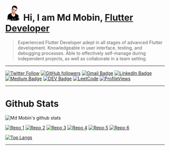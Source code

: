 # <img src="./assets/profile_img.png" width="50"> Hi, I am Md Mobin, [Flutter Developer](https://smkwinner.vercel.app)  


> Experienced Flutter Developer adept in all stages of advanced Flutter development. Knowledgeable in user interface, testing, and debugging processes. Able to effectively self-manage during independent projects, as well as collaborate in a team setting.


-----

[![Twitter Follow](https://img.shields.io/twitter/url?label=%40Smk_winner&logo=twitter&style=social&url=https%3A%2F%2Fimg.shields.io%2Ftwitter%2Ffollow%2Fhttps%3A%2F%2Ftwitter.com%2FSmk_Winner%2F%3Fstyle%3Dsocial)](https://twitter.com/intent/follow?screen_name=smk_winner)
[![GitHub followers](https://img.shields.io/github/followers/djsmk123?style=social)](https://github.com/djsmk123/?tab=follow)
[![Gmail Badge](https://img.shields.io/badge/Mail-smkwinner-red)](mailto:djsmk123@gmail.com)
[![LinkedIn Badge](https://img.shields.io/badge/-LinkedIn-blue?style=social&logo=Linkedin&logoColor=blue&link=https://www.linkedin.com/in/md-mobin-bb928820b/)](https://www.linkedin.com/in/md-mobin-bb928820b/)
[![Medium Badge](http://img.shields.io/badge/-Medium-1ca0f1?style=social&logo=Medium&logoColor=black&link=https://medium.com/@djsmk123)](https://medium.com/@djsmk123)
[![DEV Badge](https://img.shields.io/badge/-DEV-c14438?style=social&logo=Dev.to&logoColor=black&link=https://dev.to/djsmk123)](https://dev.to/djsmk123)
[![LeetCode](https://img.shields.io/badge/dynamic/json?style=flat&labelColor=black&color=%23ffa116&label=Solved&query=solvedOverTotal&url=https%3A%2F%2Fleetcode-badge.vercel.app%2Fapi%2Fusers%2FSmk_winner&logo=leetcode&logoColor=yellow)](https://leetcode.com/Smk_winner/)
[![ProfileViews](https://komarev.com/ghpvc/?username=djsmk123&color=red&style=flat)](https://komarev.com/ghpvc/?username=djsmk123)

-----

# Github Stats

![Md Mobin's github stats](https://github-readme-stats.vercel.app/api?username=djsmk123&count_private=true&theme=dark&show_icons=true)

[![Repo 1](https://github-readme-stats.vercel.app/api/pin/?username=djsmk123&repo=kotlin_basic&theme=dark&show_icons=true)](https://github.com/djsmk123/kotlin_basic) [![Repo 2](https://github-readme-stats.vercel.app/api/pin/?username=djsmk123&repo=meme_maker&theme=dark&show_icons=true)](https://github.com/djsmk123/meme_maker) [![Repo 3](https://github-readme-stats.vercel.app/api/pin/?username=djsmk123&repo=dsa_practice&theme=dark&show_icons=true)](https://github.com/djsmk123/Flutter_Resources) [![Repo 4](https://github-readme-stats.vercel.app/api/pin/?username=djsmk123&repo=Mathematics&theme=dark&show_icons=true)](https://github.com/djsmk123/Mathematics) [![Repo 5](https://github-readme-stats.vercel.app/api/pin/?username=djsmk123&repo=flet_mi_card&theme=dark&show_icons=true)](https://github.com/djsmk123/flet_mi_card) [![Repo 6](https://github-readme-stats.vercel.app/api/pin/?username=djsmk123&repo=quick_tile_flutter&theme=dark&show_icons=true)](https://github.com/djsmk123/quick_tile_flutter)

[![Top Langs](https://github-readme-stats.vercel.app/api/top-langs/?username=djsmk123&theme=dark&show_icons=true)](https://github.com/djsmk123)

-----   







